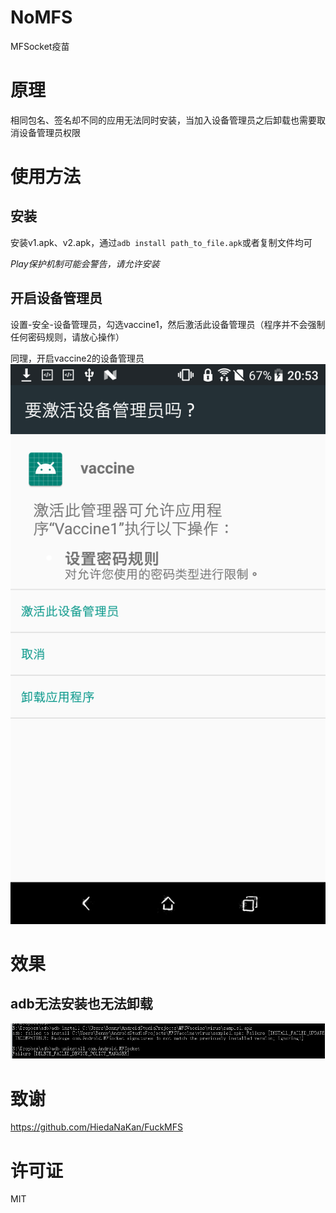 # NoMFS
MFSocket疫苗

# 原理
相同包名、签名却不同的应用无法同时安装，当加入设备管理员之后卸载也需要取消设备管理员权限

# 使用方法
## 安装
安装v1.apk、v2.apk，通过`adb install path_to_file.apk`或者复制文件均可

*Play保护机制可能会警告，请允许安装*

## 开启设备管理员
设置-安全-设备管理员，勾选vaccine1，然后激活此设备管理员（程序并不会强制任何密码规则，请放心操作）

同理，开启vaccine2的设备管理员
![avatar](assets/20190703205412.png)

# 效果
## adb无法安装也无法卸载
![avatar](assets/205925.png)

# 致谢
https://github.com/HiedaNaKan/FuckMFS

# 许可证
MIT